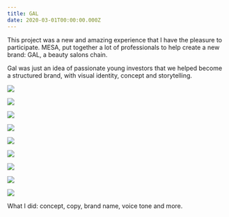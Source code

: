 ```yaml
---
title: GAL
date: 2020-03-01T00:00:00.000Z
---
```

<div class="post-container">
  <div class="text-idea">
This project was a new and amazing experience that I have the pleasure to participate. MESA, put together a lot of professionals to help create a new brand: GAL, a beauty salons chain. 

Gal was just an idea of passionate young investors that we helped become a structured brand, with visual identity, concept and storytelling. 

  </div>
<div class="img-idea">
   

![](https://ucarecdn.com/422bdafe-543e-48a5-8deb-4a88476c3423/)

![](https://ucarecdn.com/8c4589b0-fa9b-469c-9cfd-c809ce1e766f/)

  </div>
</div>

![](https://ucarecdn.com/9d408385-446e-47c5-bc0e-cb7fd76cfe69/)

![](https://ucarecdn.com/d0592fcf-fe04-4dbd-a193-31c7c83a37a0/)

![](https://ucarecdn.com/b5834d38-73b0-4cea-93c9-2c61469394c6/)

 <div class="grid-idea">

![](https://ucarecdn.com/f0868d31-b64f-497e-b92f-8e07129cfcf9/)

![](https://ucarecdn.com/4d306861-2b48-4bb4-b5c5-6e22e6694776/)

![](https://ucarecdn.com/1bc416ae-da64-480b-a3ae-c6ccac694d30/)

  </div>

![](https://ucarecdn.com/4b4f66b6-d1af-4b9e-aa19-19cd02d51a3f/)

What I did: concept, copy, brand name, voice tone and more.